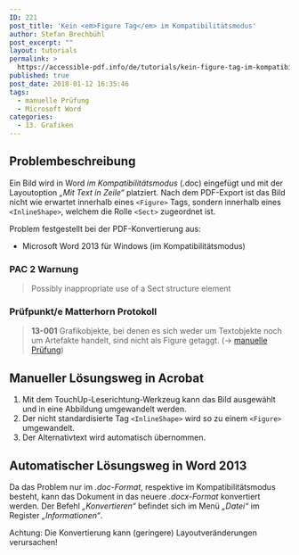 ```yaml
---
ID: 221
post_title: 'Kein <em>Figure Tag</em> im Kompatibilitätsmodus'
author: Stefan Brechbühl
post_excerpt: ""
layout: tutorials
permalink: >
  https://accessible-pdf.info/de/tutorials/kein-figure-tag-im-kompatibilitaetsmodus/
published: true
post_date: 2018-01-12 16:35:46
tags:
  - manuelle Prüfung
  - Microsoft Word
categories:
  - 13. Grafiken
---
```

## Problembeschreibung

Ein Bild wird in Word *im Kompatibilitätsmodus* (.doc) eingefügt und mit der Layoutoption *„Mit Text in Zeile“* platziert. Nach dem PDF-Export ist das Bild nicht wie erwartet innerhalb eines `<Figure>` Tags, sondern innerhalb eines `<InlineShape>`, welchem die Rolle `<Sect>` zugeordnet ist.

Problem festgestellt bei der PDF-Konvertierung aus:

*   Microsoft Word 2013 für Windows (im Kompatibilitätsmodus)

### PAC 2 Warnung

> Possibly inappropriate use of a Sect structure element

### Prüfpunkt/e Matterhorn Protokoll

> **13-001** Grafikobjekte, bei denen es sich weder um Textobjekte noch um Artefakte handelt, sind nicht als Figure getaggt. (→ [manuelle Prüfung][1])

## Manueller Lösungsweg in Acrobat

1.  Mit dem TouchUp-Leserichtung-Werkzeug kann das Bild ausgewählt und in eine Abbildung umgewandelt werden.
2.  Der nicht standardisierte Tag `<InlineShape>` wird so zu einem `<Figure>` umgewandelt.
3.  Der Alternativtext wird automatisch übernommen.

## Automatischer Lösungsweg in Word 2013

Da das Problem nur im *.doc-Format*, respektive im Kompatibilitätsmodus besteht, kann das Dokument in das neuere *.docx-Format* konvertiert werden. Der Befehl *„Konvertieren“* befindet sich im Menü *„Datei“* im Register *„Informationen“*.

Achtung: Die Konvertierung kann (geringere) Layoutveränderungen verursachen!

 [1]: https://accessible-pdf.info/de/glossar/#manuelle-pruefung